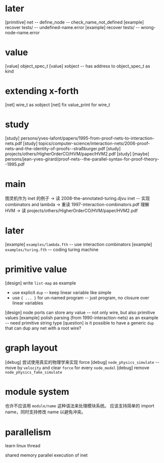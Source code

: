 # later

[primitive] net -- define_node -- check_name_not_defined
[example] recover tests/ -- undefined-name.error
[example] recover tests/ -- wrong-node-name.error

# value

[value] object_spec_t
[value] xobject -- has address to object_spec_t as kind

# extending x-forth

[net] wire_t as xobject
[net] fix value_print for wire_t

# study

[study] persons/yves-lafont/papers/1995-from-proof-nets-to-interaction-nets.pdf
[study] topics/computer-science/interaction-nets/2006-proof-nets-and-the-identity-of-proofs--straßburger.pdf
[study] projects/others/HigherOrderCO/HVM/paper/HVM2.pdf
[study] [maybe] persons/jean-yves-girard/proof-nets--the-parallel-syntax-for-proof-theory--1995.pdf

# main

图灵机作为 inet 的例子 -> 读 2008-the-annotated-turing.djvu
inet -- 实现 combinators and lambda -> 重读 1997-interaction-combinators.pdf
理解 HVM -> 读 projects/others/HigherOrderCO/HVM/paper/HVM2.pdf

# later

[example] `examples/lambda.fth` -- use interaction combinators
[example] `examples/turing.fth` -- coding turing machine

# primitive value

[design] write `list-map` as example

- use explicit `dup` -- keep linear variable like simple
- use `{ ... }` for un-named program -- just program, no closure over linear variables

[design] node ports can store any value -- not only wire, but also primitive values
[example] polish parsing (from 1990-interaction-nets) as an example -- need primitive string type
[question] is it possible to have a generic `dup` that can dup any net with a root wire?

# graph layout

[debug] 尝试使用真实的物理学来实现 force
[debug] `node_physics_simulate` -- move by `velocity` and clear `force` for every `node_model`
[debug] remove `node_physics_fake_simulate`

# module system

也许不应该用 `module/name` 这种语法来处理模块系统。
应该支持简单的 import name，同时支持修改 name 以避免冲突。

# parallelism

learn linux thread

shared memory parallel execution of inet
